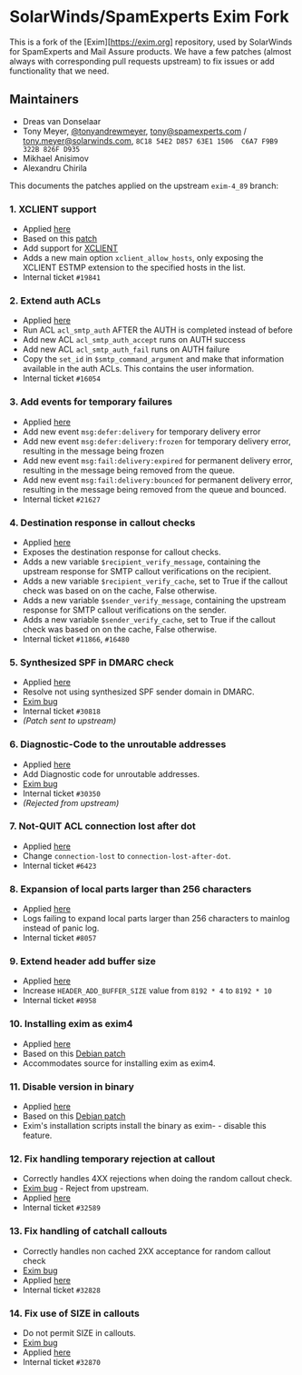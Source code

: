 # SolarWinds/SpamExperts Exim Fork

This is a fork of the [Exim][https://exim.org] repository, used by SolarWinds for SpamExperts and Mail Assure products. We have a few patches (almost always with corresponding pull requests upstream) to fix issues or add functionality that we need.

## Maintainers

 * Dreas van Donselaar
 * Tony Meyer, [@tonyandrewmeyer](https://github.com/tonyandrewmeyer), tony@spamexperts.com / tony.meyer@solarwinds.com, `8C18 54E2 D857 63E1 1506  C6A7 F9B9 322B 826F D935`
 * Mikhael Anisimov
 * Alexandru Chirila

This documents the patches applied on the upstream `exim-4_89` branch:

### 1. XCLIENT support

 - Applied [here](https://github.com/SpamExperts/exim/commit/3798d48d73c89f7835726d31f096851f7f7fca2a)
 - Based on this [patch](http://highsecure.ru/patch-exim-xclient)
 - Add support for [XCLIENT](http://www.postfix.org/XCLIENT_README.html)
 - Adds a new main option `xclient_allow_hosts`, only exposing the XCLIENT
   ESTMP extension to the specified hosts in the list.
 - Internal ticket `#19841`

### 2. Extend auth ACLs

 - Applied [here](https://github.com/SpamExperts/exim/commit/23614f8d4c0fdea0ec3d293c0c9e78dba5b56837)
 - Run ACL `acl_smtp_auth` AFTER the AUTH is completed instead of before
 - Add new ACL `acl_smtp_auth_accept` runs on AUTH success
 - Add new ACL `acl_smtp_auth_fail` runs on AUTH failure
 - Copy the `set_id` in `$smtp_command_argument` and make that information
   available in the auth ACLs. This contains the user information.
 - Internal ticket `#16054`

### 3. Add events for temporary failures

 - Applied [here](https://github.com/SpamExperts/exim/commit/7786bcb2e83f841a3ec42406a419eeb32f01c19d)
 - Add new event `msg:defer:delivery` for temporary delivery error
 - Add new event `msg:defer:delivery:frozen` for temporary delivery error,
   resulting in the message being frozen
 - Add new event `msg:fail:delivery:expired` for permanent delivery error,
   resulting in the message being removed from the queue.
 - Add new event `msg:fail:delivery:bounced` for permanent delivery error,
   resulting in the message being removed from the queue and bounced.
 - Internal ticket `#21627`

### 4. Destination response in callout checks

 - Applied [here](https://github.com/SpamExperts/exim/commit/9bb817e19d3b2f1a14fd9a9ed8518e54e4ad6779)
 - Exposes the destination response for callout checks.
 - Adds a new variable `$recipient_verify_message`, containing the upstream
   response for SMTP callout verifications on the recipient.
 - Adds a new variable `$recipient_verify_cache`, set to True if the callout
   check was based on on the cache, False otherwise.
 - Adds a new variable `$sender_verify_message`, containing the upstream
   response for SMTP callout verifications on the sender.
 - Adds a new variable `$sender_verify_cache`, set to True if the callout
   check was based on on the cache, False otherwise.
 - Internal ticket `#11866`, `#16480`

### 5. Synthesized SPF in DMARC check

 - Applied [here](https://github.com/SpamExperts/exim/commit/7009ae3e7e053af3dbe26bead87d0381028c9bea)
 - Resolve not using synthesized SPF sender domain in DMARC.
 - [Exim bug](https://bugs.exim.org/show_bug.cgi?id=1994)
 - Internal ticket `#30818`
 - _(Patch sent to upstream)_

### 6. Diagnostic-Code to the unroutable addresses

 - Applied [here](https://github.com/SpamExperts/exim/commit/3da1e173b860eb84aa240022ebbfb0c6410a443e)
 - Add Diagnostic code for unroutable addresses.
 - [Exim bug](https://bugs.exim.org/show_bug.cgi?id=1846)
 - Internal ticket `#30350`
 - _(Rejected from upstream)_

### 7. Not-QUIT ACL connection lost after dot

 - Applied [here](https://github.com/SpamExperts/exim/commit/f082bb8e1c1b8bd05680a16ea586d718eda14ef8)
 - Change `connection-lost` to `connection-lost-after-dot`.
 - Internal ticket `#6423`

### 8. Expansion of local parts larger than 256 characters

 - Applied [here](https://github.com/SpamExperts/exim/commit/d954f4eeea83d25b552adbba9b80513bd0d03701)
 - Logs failing to expand local parts larger than 256 characters to mainlog 
   instead of panic log.
 - Internal ticket `#8057`

### 9. Extend header add buffer size

 - Applied [here](https://github.com/SpamExperts/exim/commit/e85955d0150d2e4503650201a31e52ea9dc34c40)
 - Increase `HEADER_ADD_BUFFER_SIZE` value from `8192 * 4` to `8192 * 10`
 - Internal ticket `#8958`

### 10. Installing exim as exim4

 - Applied [here](https://github.com/SpamExperts/exim/commit/8d50cef4792cc0966654d80d9607157f26582962)
 - Based on this [Debian patch](https://anonscm.debian.org/git/pkg-exim4/exim4.git/tree/debian/patches/32_exim4.dpatch)
 - Accommodates source for installing exim as exim4.

### 11. Disable version in binary

 - Applied [here](https://github.com/SpamExperts/exim/commit/b5b69438587be03b207fd9c7218bb5d4e7391781)
 - Based on this [Debian patch](https://anonscm.debian.org/git/pkg-exim4/exim4.git/tree/debian/patches/35_install.dpatch)
 - Exim's installation scripts install the binary as exim-<version> - disable
   this feature.
   
### 12. Fix handling temporary rejection at callout

 - Correctly handles 4XX rejections when doing the random callout check.
 - [Exim bug](https://bugs.exim.org/show_bug.cgi?id=2137) - Reject from upstream. 
 - Applied [here](https://github.com/SpamExperts/exim/commit/6bc3d4e9dc26a178cd09592e818c836cf83183db)
 - Internal ticket `#32589`

### 13. Fix handling of catchall callouts

 - Correctly handles non cached 2XX acceptance for random callout check
 - [Exim bug](https://bugs.exim.org/show_bug.cgi?id=2147)
 - Applied [here](https://github.com/SpamExperts/exim/commit/9c88c072edf6946a200d4b4261f46274086d68b8)
 - Internal ticket `#32828` 

### 14. Fix use of SIZE in callouts

 - Do not permit SIZE in callouts.
 - [Exim bug](https://bugs.exim.org/show_bug.cgi?id=2151)
 - Applied [here](https://github.com/SpamExperts/exim/commit/f8ce4203d75a5bc03c6436adfe77e12d722527b9)
 - Internal ticket `#32870`
